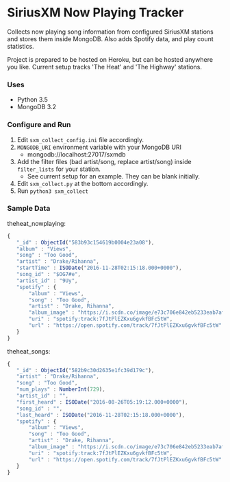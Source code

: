 # SiriusXM Now Playing Tracker

Collects now playing song information from configured SiriusXM stations and stores them inside MongoDB. 
Also adds Spotify data, and play count statistics. 

Project is prepared to be hosted on Heroku, but can be hosted anywhere you like. 
Current setup tracks 'The Heat' and 'The Highway' stations.

### Uses
* Python 3.5
* MongoDB 3.2

### Configure and Run

1. Edit `sxm_collect_config.ini` file accordingly.
2. `MONGODB_URI` environment variable with your MongoDB URI
    * mongodb://localhost:27017/sxmdb
3. Add the filter files (bad artist/song, replace artist/song) inside `filter_lists` for your station.
    * See current setup for an example. They can be blank initially.
4. Edit `sxm_collect.py` at the bottom accordingly.
5. Run `python3 sxm_collect`


### Sample Data
 
theheat_nowplaying:
 ```javascript
 { 
    "_id" : ObjectId("583b93c154619b0004e23a08"), 
    "album" : "Views", 
    "song" : "Too Good", 
    "artist" : "Drake/Rihanna", 
    "startTime" : ISODate("2016-11-28T02:15:18.000+0000"), 
    "song_id" : "$OG7#e", 
    "artist_id" : "9Uy", 
    "spotify" : {
        "album" : "Views", 
        "song" : "Too Good", 
        "artist" : "Drake, Rihanna", 
        "album_image" : "https://i.scdn.co/image/e73c706e842eb5233eab7afd3404218a2696d568", 
        "uri" : "spotify:track:7fJtPlEZKxu6gvkfBFc5tW", 
        "url" : "https://open.spotify.com/track/7fJtPlEZKxu6gvkfBFc5tW"
    }
}
 ```
 
 theheat_songs:
 ```javascript
 { 
    "_id" : ObjectId("582b9c30d2635e1fc39d179c"), 
    "artist" : "Drake/Rihanna", 
    "song" : "Too Good", 
    "num_plays" : NumberInt(729), 
    "artist_id" : "", 
    "first_heard" : ISODate("2016-08-26T05:19:12.000+0000"), 
    "song_id" : "", 
    "last_heard" : ISODate("2016-11-28T02:15:18.000+0000"), 
    "spotify" : {
        "album" : "Views", 
        "song" : "Too Good", 
        "artist" : "Drake, Rihanna", 
        "album_image" : "https://i.scdn.co/image/e73c706e842eb5233eab7afd3404218a2696d568", 
        "uri" : "spotify:track:7fJtPlEZKxu6gvkfBFc5tW", 
        "url" : "https://open.spotify.com/track/7fJtPlEZKxu6gvkfBFc5tW"
    }
}
 ```
